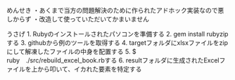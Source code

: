 めんせき
	・あくまで当方の問題解決のために作られたアドホック実装なので悪しからず
	・改造して使っていただいてかまいません

うさげ
	1. Rubyのインストールされたパソコンを準備する
	2. gem install rubyzipする
	3. githubから例のツールを取得する
	4. targetフォルダにxlsxファイルをzipにして解凍したファイルの中身を配置する
	5. $ ruby　./src/rebuild_excel_book.rbする
	6. resultフォルダに生成されたExcelファイルを上から叩いて、イカれた要素を特定する
